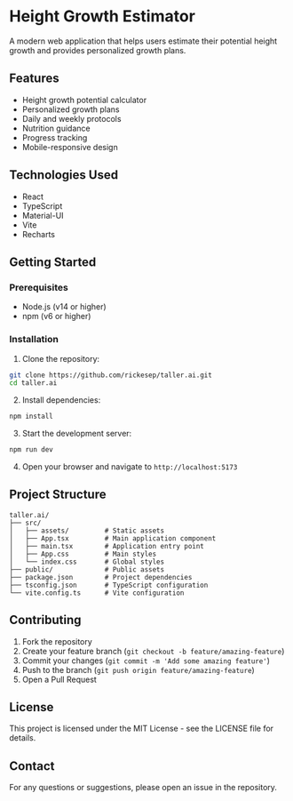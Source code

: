 # Height Growth Estimator

A modern web application that helps users estimate their potential height growth and provides personalized growth plans.

## Features

- Height growth potential calculator
- Personalized growth plans
- Daily and weekly protocols
- Nutrition guidance
- Progress tracking
- Mobile-responsive design

## Technologies Used

- React
- TypeScript
- Material-UI
- Vite
- Recharts

## Getting Started

### Prerequisites

- Node.js (v14 or higher)
- npm (v6 or higher)

### Installation

1. Clone the repository:
```bash
git clone https://github.com/rickesep/taller.ai.git
cd taller.ai
```

2. Install dependencies:
```bash
npm install
```

3. Start the development server:
```bash
npm run dev
```

4. Open your browser and navigate to `http://localhost:5173`

## Project Structure

```
taller.ai/
├── src/
│   ├── assets/         # Static assets
│   ├── App.tsx         # Main application component
│   ├── main.tsx        # Application entry point
│   ├── App.css         # Main styles
│   └── index.css       # Global styles
├── public/             # Public assets
├── package.json        # Project dependencies
├── tsconfig.json       # TypeScript configuration
└── vite.config.ts      # Vite configuration
```

## Contributing

1. Fork the repository
2. Create your feature branch (`git checkout -b feature/amazing-feature`)
3. Commit your changes (`git commit -m 'Add some amazing feature'`)
4. Push to the branch (`git push origin feature/amazing-feature`)
5. Open a Pull Request

## License

This project is licensed under the MIT License - see the LICENSE file for details.

## Contact

For any questions or suggestions, please open an issue in the repository.
